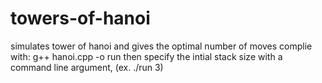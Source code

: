# towers-of-hanoi
simulates tower of hanoi and gives the optimal number of moves
complie with: g++ hanoi.cpp -o run
then specify the intial stack size with a command line argument, (ex. ./run 3)
